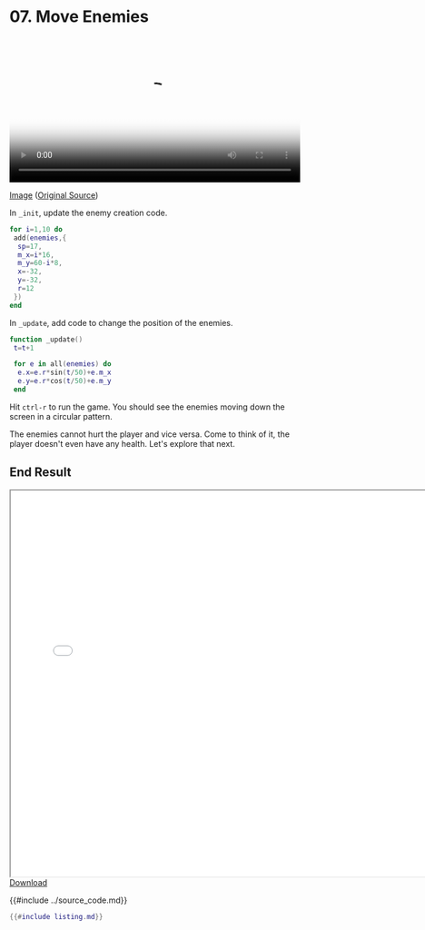 # 07. Move Enemies

<video controls width="512" poster="./tut_7.gif">
    <source src="./tut_7.mp4"
            type="video/mp4">
    Sorry, your browser doesn't support embedded videos.
</video>

[Image](./tut_7.git) ([Original Source](https://ztiromoritz.github.io/pico-8-shooter/gif/tut_7.gif))

In `_init`, update the enemy creation code.

```lua
for i=1,10 do
 add(enemies,{
  sp=17,
  m_x=i*16,
  m_y=60-i*8,
  x=-32,
  y=-32,
  r=12
 })
end
```

In `_update`, add code to change the position of the enemies.

```lua
function _update()
 t=t+1

 for e in all(enemies) do
  e.x=e.r*sin(t/50)+e.m_x
  e.y=e.r*cos(t/50)+e.m_y
 end
```

Hit `ctrl-r` to run the game. You should see the enemies moving down the screen
in a circular pattern.

The enemies cannot hurt the player and vice versa. Come to think of it, the player doesn't even have any health. Let's explore that next.

## End Result
<iframe width="750px" height="680px" src="./ss_07.html"></iframe>
<a href="./ss_07.p8.png" target="_blank">Download</a>

{{#include ../source_code.md}}
```lua
{{#include listing.md}}
```
